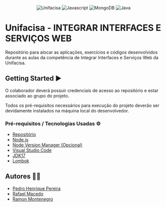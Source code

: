 <div align="center">
  <img alt="Unifacisa" src="https://img.shields.io/badge/Unifacisa-00599C?style=for-the-badge&logo=java&logoColor=white">
  <img alt="Javascript" src="https://img.shields.io/badge/JavaScript-ED8B00?style=for-the-badge&logo=javascript&logoColor=white">
   <img alt="MongoDB" src="https://img.shields.io/badge/MongoDB-4EA94B?style=for-the-badge&logo=mongodb&logoColor=white">
   <img alt="Java" src="https://img.shields.io/badge/java-B1361E?style=for-the-badge&logo=coffeescript&logoColor=white">
</div>

# Unifacisa - INTEGRAR INTERFACES E SERVIÇOS WEB

Repositório para alocar as aplicações, exercícios e códigos desenvolvidos durante as aulas da competência de Integrar Interfaces e Serviços Web da Unifacisa.

## Getting Started ▶️

O colaborador deverá possuir credenciais de acesso ao repositório e estar associado ao grupo do projeto.

Todos os pré-requisitos necessários para execução do projeto deverão ser devidamente instalados na máquina local do desenvolvedor.

### Pré-requisitos / Tecnologias Usadas ⚙️

- [Repositório](https://github.com/pedrohpdo/integrar-interfaces-servicos-web-unifacisa)
- [Node.js](https://nodejs.org/en)
- [Node Version Manager (Opcional)](https://github.com/nvm-sh/nvm)
- [Visual Studio Code](https://code.visualstudio.com/)
- [JDK17](https://www.oracle.com/java/technologies/downloads/)
- [Lombok](https://projectlombok.org/)

## Autores 🧑‍💻

- [Pedro Henrique Pereira](https://github.com/pedrohpdo)
- [Rafael Macedo](https://github.com/rafaelmacedos)
- [Ramon Montenegro](https://github.com/ramonmontenegropng)